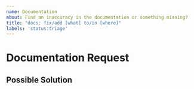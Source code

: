 ```yaml
---
name: Documentation
about: Find an inaccuracy in the documentation or something missing?
title: "docs: fix/add [what] to/in [where]"
labels: 'status:triage'
---
```


<!---
Thanks for filing an issue! Before you submit, please read the following:

Search open/closed issues before submitting. Someone may have reported the same issue before.
-->

# Documentation Request
<!--- Provide a general summary of what is missing or incorrect in the documentation -->

## Possible Solution
<!--- Not obligatory, but feel free to suggest a content outline for larger topics -->